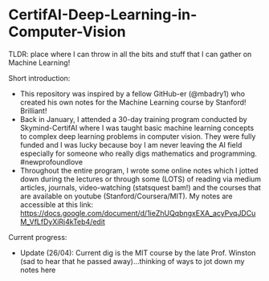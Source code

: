 # CertifAI-Deep-Learning-in-Computer-Vision
TLDR: place where I can throw in all the bits and stuff that I can gather on Machine Learning! 

Short introduction:
- This repository was inspired by a fellow GitHub-er (@mbadry1) who created his own notes for the Machine Learning course by Stanford! Brilliant!
- Back in January, I attended a 30-day training program conducted by Skymind-CertifAI where I was taught basic machine learning concepts to complex deep learning problems in computer vision. They were fully funded and I was lucky because boy I am never leaving the AI field especially for someone who really digs mathematics and programming. #newprofoundlove
- Throughout the entire program, I wrote some online notes which I jotted down during the lectures or through some (LOTS) of reading via medium articles, journals, video-watching (statsquest bam!) and the courses that are available on youtube (Stanford/Coursera/MIT). My notes are accessible at this link: https://docs.google.com/document/d/1ieZhUQqbngxEXA_acyPvqJDCuM_VfLfDyXiRj4kTeb4/edit

Current progress:
- Update (26/04): Current dig is the MIT course by the late Prof. Winston (sad to hear that he passed away)...thinking of ways to jot down my notes here
